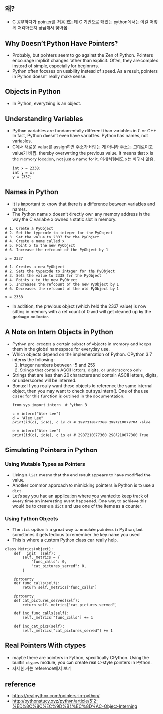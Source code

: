 ## 왜?
- C 공부하다가 pointer를 처음 봤는데 C 기반으로 돼있는 python에서는 이걸 어떻게 처리하는지 궁금해서 찾아봄.

## Why Doesn’t Python Have Pointers?
- Probably, but pointers seem to go against the Zen of Python. Pointers encourage implicit changes rather than explicit. Often, they are complex instead of simple, especially for beginners.
- Python often focuses on usability instead of speed. As a result, pointers in Python doesn’t really make sense.

## Objects in Python
- In Python, everything is an object. 

## Understanding Variables
- Python variables are fundamentally different than variables in C or C++. In fact, Python doesn’t even have variables. Python has names, not variables.
- C에서 새로운 value를 assign하면 주소가 바뀌는 게 아니라 주소는 그대로이고 value가 바뀜. thereby overwriting the previous value. It means that x is the memory location, not just a name for it. 아래처럼해도 x는 바뀌지 않음.
    ```
    int x = 2338;
    int y = x;
    y = 2337;
    ```

## Names in Python
- It is important to know that there is a difference between variables and names.
- The Python name x doesn’t directly own any memory address in the way the C variable x owned a static slot in memory.
```
# 1. Create a PyObject
# 2. Set the typecode to integer for the PyObject
# 3. Set the value to 2337 for the PyObject
# 4. Create a name called x
# 5. Point x to the new PyObject
# 6. Increase the refcount of the PyObject by 1

x = 2337
```
```
# 1. Creates a new PyObject
# 2. Sets the typecode to integer for the PyObject
# 3. Sets the value to 2338 for the PyObject
# 4. Points x to the new PyObject
# 5. Increases the refcount of the new PyObject by 1
# 6. Decreases the refcount of the old PyObject by 1

x = 2338
```
- In addition, the previous object (which held the 2337 value) is now sitting in memory with a ref count of 0 and will get cleaned up by the garbage collector.

## A Note on Intern Objects in Python
- Python pre-creates a certain subset of objects in memory and keeps them in the global namespace for everyday use.
- Which objects depend on the implementation of Python. CPython 3.7 interns the following:
    1. Integer numbers between -5 and 256
    2. Strings that contain ASCII letters, digits, or underscores only
- Strings that are less than 20 characters and contain ASCII letters, digits, or underscores will be interned.
- Bonus: If you really want these objects to reference the same internal object, then you may want to check out sys.intern(). One of the use cases for this function is outlined in the documentation.
    ```
    from sys import intern  # Python 3
 
    c = intern("Alex Lee")
    d = "Alex Lee"
    print(id(c), id(d), c is d) # 2987210077360 2987210078704 False
    
    e = intern("Alex Lee")
    print(id(c), id(e), c is e) # 2987210077360 2987210077360 True
    ```

## Simulating Pointers in Python
### Using Mutable Types as Pointers
- Using a `list` means that the end result appears to have modified the value.
- Another common approach to mimicking pointers in Python is to use a `dict`.
- Let’s say you had an application where you wanted to keep track of every time an interesting event happened. One way to achieve this would be to create a `dict` and use one of the items as a counter.
### Using Python Objects
- The `dict` option is a great way to emulate pointers in Python, but sometimes it gets tedious to remember the key name you used.
- This is where a custom Python class can really help.
```
class Metrics(object):
    def __init__(self):
        self._metrics = {
            "func_calls": 0,
            "cat_pictures_served": 0,
        }

    @property
    def func_calls(self):
        return self._metrics["func_calls"]

    @property
    def cat_pictures_served(self):
        return self._metrics["cat_pictures_served"]

    def inc_func_calls(self):
        self._metrics["func_calls"] += 1

    def inc_cat_pics(self):
        self._metrics["cat_pictures_served"] += 1
```

## Real Pointers With ctypes
- maybe there are pointers in Python, specifically CPython. Using the builtin `ctypes` module, you can create real C-style pointers in Python.
- 자세한 거는 reference에서 보기

## reference
- https://realpython.com/pointers-in-python/
- http://pythonstudy.xyz/python/article/512-%ED%8C%8C%EC%9D%B4%EC%8D%AC-Object-Interning